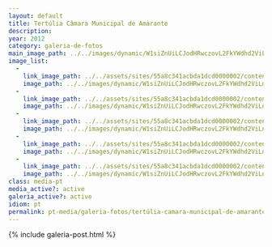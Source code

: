 ```yaml
---
layout: default
title: Tertúlia Câmara Municipal de Amarante
description: 
year: 2012
category: galeria-de-fotos
main_image_path: ../../images/dynamic/W1siZnUiLCJodHRwczovL2FkYWdhd2ViLnMzLmFtYXpvbmF/dsc_7698a530.jpg?sha=d29072a7de04ff0b
image_list: 
  - 
    link_image_path: ../../assets/sites/55a8c341acbda1dcd0000002/content_entry55a8c390acbda18686000013/55a8c3fcacbda1fc96000140/files/dsc_76986d4b.jpg?1450720968
    image_path: ../../images/dynamic/W1siZnUiLCJodHRwczovL2FkYWdhd2ViLnMzLmFtYXpvbmF/dsc_7698a530.jpg?sha=d29072a7de04ff0b
  - 
    link_image_path: ../../assets/sites/55a8c341acbda1dcd0000002/content_entry55a8c390acbda18686000013/55a8c3e6acbda11bed00013d/files/dsc_7699cef5.jpg?1450720967
    image_path: ../../images/dynamic/W1siZnUiLCJodHRwczovL2FkYWdhd2ViLnMzLmFtYXpvbmF/dsc_76994890.jpg?sha=99b07208e05ad54d
  - 
    link_image_path: ../../assets/sites/55a8c341acbda1dcd0000002/content_entry55a8c390acbda18686000013/55a8c3edacbda1e46d00013e/files/dsc_7701cef5.jpg?1450720967
    image_path: ../../images/dynamic/W1siZnUiLCJodHRwczovL2FkYWdhd2ViLnMzLmFtYXpvbmF/dsc_7701823f.jpg?sha=8cd3b6f6229c8aa4
  - 
    link_image_path: ../../assets/sites/55a8c341acbda1dcd0000002/content_entry55a8c390acbda18686000013/55a8c3dfacbda1477000013c/files/dsc_7714cef5.jpg?1450720967
    image_path: ../../images/dynamic/W1siZnUiLCJodHRwczovL2FkYWdhd2ViLnMzLmFtYXpvbmF/dsc_7714b745.jpg?sha=20603dec8a75c187
  - 
    link_image_path: ../../assets/sites/55a8c341acbda1dcd0000002/content_entry55a8c390acbda18686000013/55a8c3f6acbda19a6700013f/files/dsc_7729cef5.jpg?1450720967
    image_path: ../../images/dynamic/W1siZnUiLCJodHRwczovL2FkYWdhd2ViLnMzLmFtYXpvbmF/dsc_7729e7cc.jpg?sha=ba776670319b70f3
class: media-pt
media_active?: active
galeria_active?: active
idiom: pt
permalink: pt-media/galeria-fotos/tertúlia-camara-municipal-de-amarante
--- 
```


{% include galeria-post.html %}
